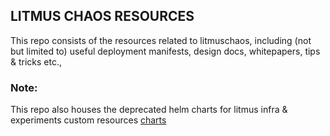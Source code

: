 ## LITMUS CHAOS RESOURCES

This repo consists of the resources related to litmuschaos, including (not but limited to) useful deployment manifests, design docs, whitepapers, tips & tricks etc., 

### Note: 

This repo also houses the deprecated helm charts for litmus infra & experiments custom resources [charts](./charts)

